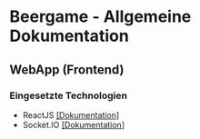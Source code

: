 # Beergame - Allgemeine Dokumentation
## WebApp (Frontend)
### Eingesetzte Technologien
- ReactJS [[Dokumentation]](https://reactjs.org/docs/getting-started.html)
- Socket.IO [[Dokumentation]](https://socket.io/docs/v4/)

